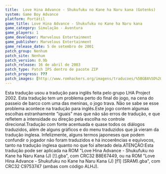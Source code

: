```yaml
---
title:  Love Hina Advance - Shukufuku no Kane ha Naru kana (Gotenks)
system: Game Boy Advance
platform: Portátil
game_title: Love Hina Advance - Shukufuku no Kane ha Naru kana
game_category: Simulação - Aventura
game_players: 1
game_developer: Marvelous Entertainment
game_publisher: Marvelous Entertainment
game_release_date: 5 de setembro de 2001
patch_group: Nenhum
patch_site: Nenhum
patch_version: 0.9b
patch_release: 16 de abril de 2003
patch_type: Patch IPS dentro de pacote ZIP
patch_progress: ???
patch_images: [http://www.romhackers.org/imagens/traducoes/%5BGBA%5D%20Love%20Hina%20Advance%20-%20Shukufuku%20no%20Kane%20ha%20Naru%20kana%20-%20Gotenks%20-%201.png,http://www.romhackers.org/imagens/traducoes/%5BGBA%5D%20Love%20Hina%20Advance%20-%20Shukufuku%20no%20Kane%20ha%20Naru%20kana%20-%20Gotenks%20-%202.png,http://www.romhackers.org/imagens/traducoes/%5BGBA%5D%20Love%20Hina%20Advance%20-%20Shukufuku%20no%20Kane%20ha%20Naru%20kana%20-%20Gotenks%20-%203.png]
---
```

Esta tradução usou a tradução para inglês feita pelo grupo LHA Project 2002. Esta tradução tem um problema perto do final do jogo, na cena do passeio de barco com uma das meninas, o jogo trava. Não se sabe se esse problema acontece na tradução para inglês.Este jogo contem algumas escolhas estranhamente "iguais" mas que não são erros de tradução, e que refletem a intensidade ou direção pela escolha no controle direcional.Tradução com fonte acentuada e quase todos os diálogos traduzidos, além de alguns gráficos e do menu traduzidos que já vieram da tradução inglesa. Infelizmente, alguns termos japoneses que podem confundir o jogador não foram traduzidos e há incoerências e equívocos, tanto na tradução inglesa quanto no que foi alterado dela.ATENÇÃO:Esta tradução pode ser aplicada na ROM "Love Hina Advance - Shukufuku no Kane ha Naru Kana (J) [!].gba", com CRC32 B8E67449, ou na ROM "Love Hina Advance - Shukufuku no Kane ha Naru Kana (J) [f1] (SRAM).gba", com CRC32 C9753747 (ambas com código ALHJ).